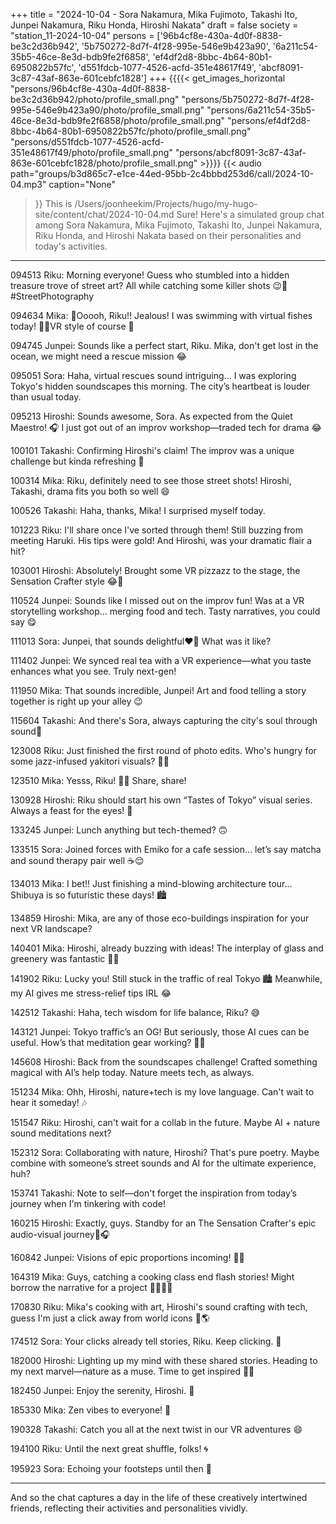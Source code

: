 +++
title = "2024-10-04 - Sora Nakamura, Mika Fujimoto, Takashi Ito, Junpei Nakamura, Riku Honda, Hiroshi Nakata"
draft = false
society = "station_11-2024-10-04"
persons = ['96b4cf8e-430a-4d0f-8838-be3c2d36b942', '5b750272-8d7f-4f28-995e-546e9b423a90', '6a211c54-35b5-46ce-8e3d-bdb9fe2f6858', 'ef4df2d8-8bbc-4b64-80b1-6950822b57fc', 'd551fdcb-1077-4526-acfd-351e48617f49', 'abcf8091-3c87-43af-863e-601cebfc1828']
+++
{{{{< get_images_horizontal "persons/96b4cf8e-430a-4d0f-8838-be3c2d36b942/photo/profile_small.png" "persons/5b750272-8d7f-4f28-995e-546e9b423a90/photo/profile_small.png" "persons/6a211c54-35b5-46ce-8e3d-bdb9fe2f6858/photo/profile_small.png" "persons/ef4df2d8-8bbc-4b64-80b1-6950822b57fc/photo/profile_small.png" "persons/d551fdcb-1077-4526-acfd-351e48617f49/photo/profile_small.png" "persons/abcf8091-3c87-43af-863e-601cebfc1828/photo/profile_small.png" >}}}}
{{< audio
    path="groups/b3d865c7-e1ce-44ed-95bb-2c4bbbd253d6/call/2024-10-04.mp3" 
    caption="None"
>}}
This is /Users/joonheekim/Projects/hugo/my-hugo-site/content/chat/2024-10-04.md
Sure! Here's a simulated group chat among Sora Nakamura, Mika Fujimoto, Takashi Ito, Junpei Nakamura, Riku Honda, and Hiroshi Nakata based on their personalities and today's activities. 

---
  
094513 Riku: Morning everyone! Guess who stumbled into a hidden treasure trove of street art? All while catching some killer shots 😉📸 #StreetPhotography

094634 Mika: 🎨Ooooh, Riku!! Jealous! I was swimming with virtual fishes today! 🐠🌊VR style of course 🤩

094745 Junpei: Sounds like a perfect start, Riku. Mika, don't get lost in the ocean, we might need a rescue mission 😂

095051 Sora: Haha, virtual rescues sound intriguing... I was exploring Tokyo's hidden soundscapes this morning. The city’s heartbeat is louder than usual today.

095213 Hiroshi: Sounds awesome, Sora. As expected from the Quiet Maestro! 🎧 I just got out of an improv workshop—traded tech for drama 😂

100101 Takashi: Confirming Hiroshi's claim! The improv was a unique challenge but kinda refreshing 🌟

100314 Mika: Riku, definitely need to see those street shots! Hiroshi, Takashi, drama fits you both so well 😄

100526 Takashi: Haha, thanks, Mika! I surprised myself today.

101223 Riku: I'll share once I've sorted through them! Still buzzing from meeting Haruki. His tips were gold! And Hiroshi, was your dramatic flair a hit?

103001 Hiroshi: Absolutely! Brought some VR pizzazz to the stage, the Sensation Crafter style 😂💫

110524 Junpei: Sounds like I missed out on the improv fun! Was at a VR storytelling workshop... merging food and tech. Tasty narratives, you could say 😋

111013 Sora: Junpei, that sounds delightful❤️🍵 What was it like? 

111402 Junpei: We synced real tea with a VR experience—what you taste enhances what you see. Truly next-gen!

111950 Mika: That sounds incredible, Junpei! Art and food telling a story together is right up your alley 😉

115604 Takashi: And there's Sora, always capturing the city's soul through sound🤔

123008 Riku: Just finished the first round of photo edits. Who's hungry for some jazz-infused yakitori visuals? 🎷🍢

123510 Mika: Yesss, Riku! 🎷🍢 Share, share!

130928 Hiroshi: Riku should start his own “Tastes of Tokyo” visual series. Always a feast for the eyes! 👀

133245 Junpei: Lunch anything but tech-themed? 🙃

133515 Sora: Joined forces with Emiko for a cafe session... let’s say matcha and sound therapy pair well ☕️😌

134013 Mika: I bet!! Just finishing a mind-blowing architecture tour... Shibuya is so futuristic these days! 🏙

134859 Hiroshi: Mika, are any of those eco-buildings inspiration for your next VR landscape?

140401 Mika: Hiroshi, already buzzing with ideas! The interplay of glass and greenery was fantastic 🌿💡

141902 Riku: Lucky you! Still stuck in the traffic of real Tokyo 🏙️ Meanwhile, my AI gives me stress-relief tips IRL 😂

142512 Takashi: Haha, tech wisdom for life balance, Riku? 😅

143121 Junpei: Tokyo traffic’s an OG! But seriously, those AI cues can be useful. How’s that meditation gear working? 🧘‍♂️

145608 Hiroshi: Back from the soundscapes challenge! Crafted something magical with AI’s help today. Nature meets tech, as always.

151234 Mika: Ohh, Hiroshi, nature+tech is my love language. Can't wait to hear it someday! 🎶

151547 Riku: Hiroshi, can't wait for a collab in the future. Maybe AI + nature sound meditations next?

152312 Sora: Collaborating with nature, Hiroshi? That's pure poetry. Maybe combine with someone’s street sounds and AI for the ultimate experience, huh? 

153741 Takashi: Note to self—don't forget the inspiration from today’s journey when I'm tinkering with code!

160215 Hiroshi: Exactly, guys. Standby for an The Sensation Crafter's epic audio-visual journey🌌🎧

160842 Junpei: Visions of epic proportions incoming! 🧠💥

164319 Mika: Guys, catching a cooking class end flash stories! Might borrow the narrative for a project 🎨👩‍🍳✨

170830 Riku: Mika's cooking with art, Hiroshi's sound crafting with tech, guess I'm just a click away from world icons 📸🌎

174512 Sora: Your clicks already tell stories, Riku. Keep clicking. 📸

182000 Hiroshi: Lighting up my mind with these shared stories. Heading to my next marvel—nature as a muse. Time to get inspired 🌿🎶

182450 Junpei: Enjoy the serenity, Hiroshi. 🙏

185330 Mika: Zen vibes to everyone! 🌱 

190328 Takashi: Catch you all at the next twist in our VR adventures 😄

194100 Riku: Until the next great shuffle, folks! 🌀

195923 Sora: Echoing your footsteps until then 🐾

---

And so the chat captures a day in the life of these creatively intertwined friends, reflecting their activities and personalities vividly.
